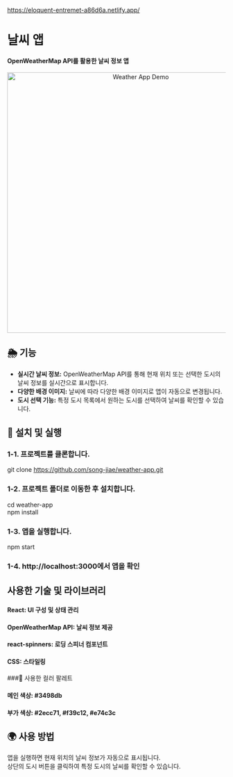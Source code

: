 https://eloquent-entremet-a86d6a.netlify.app/

# 날씨 앱

<div align="left">
  <strong>OpenWeatherMap API를 활용한 날씨 정보 앱</strong>
</div>

<br />

<div align="center">
  <img src="./public/images/demo.gif" alt="Weather App Demo" width="600px" />
</div>

## 🌦 기능

- **실시간 날씨 정보:** OpenWeatherMap API를 통해 현재 위치 또는 선택한 도시의 날씨 정보를 실시간으로 표시합니다.
- **다양한 배경 이미지:** 날씨에 따라 다양한 배경 이미지로 앱이 자동으로 변경됩니다.
- **도시 선택 기능:** 특정 도시 목록에서 원하는 도시를 선택하여 날씨를 확인할 수 있습니다.

## 🚀 설치 및 실행

### 1-1. **프로젝트를 클론합니다.**

git clone https://github.com/song-jiae/weather-app.git

###  1-2. 프로젝트 폴더로 이동한 후 설치합니다.  
cd weather-app  
npm install  
### 1-3. 앱을 실행합니다.  
npm start  
### 1-4. http://localhost:3000에서 앱을 확인  


## 사용한 기술 및 라이브러리  
#### React: UI 구성 및 상태 관리  
#### OpenWeatherMap API: 날씨 정보 제공  
#### react-spinners: 로딩 스피너 컴포넌트  
#### CSS: 스타일링  

###🌈 사용한 컬러 팔레트  
#### 메인 색상: #3498db  
#### 부가 색상: #2ecc71, #f39c12, #e74c3c  

## 🌍 사용 방법  
앱을 실행하면 현재 위치의 날씨 정보가 자동으로 표시됩니다.  
상단의 도시 버튼을 클릭하여 특정 도시의 날씨를 확인할 수 있습니다.  
